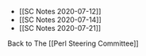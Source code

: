 - [[SC Notes 2020-07-12]]
- [[SC Notes 2020-07-14]]
- [[SC Notes 2020-07-21]]

Back to The [[Perl Steering Committee]]
